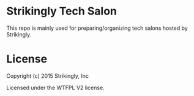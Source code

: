 # Strikingly Tech Salon

This repo is mainly used for preparing/organizing tech salons hosted by Strikingly.

# License

Copyright (c) 2015 Strikingly, Inc

Licensed under the WTFPL V2 license.
